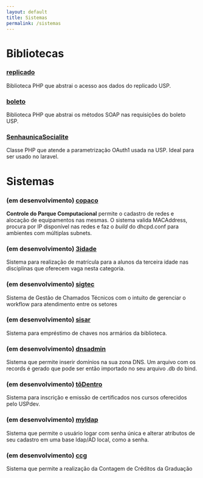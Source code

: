 ```yaml
---
layout: default
title: Sistemas
permalink: /sistemas
---
```

# Bibliotecas

### [replicado](https://github.com/uspdev/replicado)

Biblioteca PHP que abstrai o acesso aos dados do replicado USP.

### [boleto](https://github.com/uspdev/boleto)

Biblioteca PHP que abstrai os métodos SOAP nas requisições do boleto USP.

### [SenhaunicaSocialite](https://github.com/uspdev/SenhaunicaSocialite)

Classe PHP que atende a parametrização OAuth1 usada na USP. Ideal para
ser usado no laravel.

# Sistemas 

### (em desenvolvimento) [copaco](https://github.com/uspdev/copaco_laravel)

**Controle do Parque Computacional** permite o cadastro de redes e alocação de equipamentos nas mesmas. 
O sistema valida MACAddress, procura por IP disponível nas redes e faz o *build*
do dhcpd.conf para ambientes com múltiplas subnets. 

### (em desenvolvimento) [3idade](https://github.com/uspdev/3idade)

Sistema para realização de matrícula para a alunos da terceira idade nas disciplinas
que oferecem vaga nesta categoria.

### (em desenvolvimento) [sigtec](https://github.com/uspdev/sigtec)

Sistema de Gestão de Chamados Técnicos com o intuito de gerenciar o workflow para atendimento  entre os setores

### (em desenvolvimento) [sisar](https://github.com/uspdev/sisar)

Sistema para empréstimo de chaves nos armários da biblioteca.  

### (em desenvolvimento) [dnsadmin](https://github.com/uspdev/dnsadmin)

Sistema que permite inserir domínios na sua zona DNS. Um arquivo com
os records é gerado que pode ser então importado no seu arquivo .db do bind.  

### (em desenvolvimento) [tôDentro](https://github.com/uspdev/todentro)

Sistema para inscrição e emissão de certificados nos cursos oferecidos pelo USPdev.  

### (em desenvolvimento) [myldap](https://github.com/uspdev/myldap)

Sistema que permite o usuário logar com senha única e alterar atríbutos 
de seu cadastro em uma base ldap/AD local, como a senha.

### (em desenvolvimento) [ccg](https://github.com/uspdev/ccg)

Sistema que permite a realização da Contagem de Créditos da Graduação





